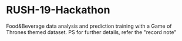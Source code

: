 # RUSH-19-Hackathon

Food&Beverage data analysis and prediction training with a Game of Thrones themed dataset.
PS for further details, refer the "record note"
